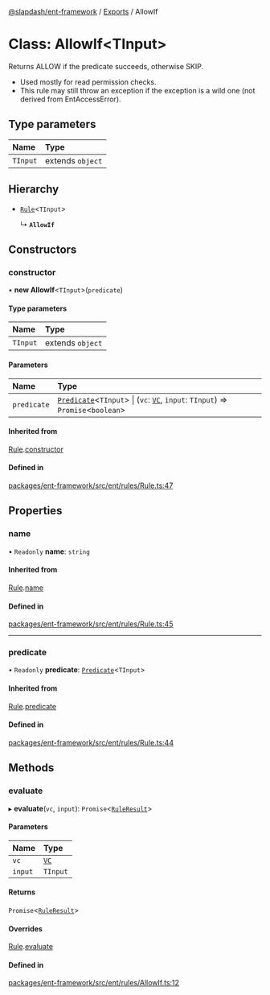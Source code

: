 [@slapdash/ent-framework](../README.md) / [Exports](../modules.md) / AllowIf

# Class: AllowIf<TInput\>

Returns ALLOW if the predicate succeeds, otherwise SKIP.
- Used mostly for read permission checks.
- This rule may still throw an exception if the exception is a wild one (not
  derived from EntAccessError).

## Type parameters

| Name | Type |
| :------ | :------ |
| `TInput` | extends `object` |

## Hierarchy

- [`Rule`](Rule.md)<`TInput`\>

  ↳ **`AllowIf`**

## Constructors

### constructor

• **new AllowIf**<`TInput`\>(`predicate`)

#### Type parameters

| Name | Type |
| :------ | :------ |
| `TInput` | extends `object` |

#### Parameters

| Name | Type |
| :------ | :------ |
| `predicate` | [`Predicate`](../interfaces/Predicate.md)<`TInput`\> \| (`vc`: [`VC`](VC.md), `input`: `TInput`) => `Promise`<`boolean`\> |

#### Inherited from

[Rule](Rule.md).[constructor](Rule.md#constructor)

#### Defined in

[packages/ent-framework/src/ent/rules/Rule.ts:47](https://github.com/time-loop/slapdash/blob/master/packages/ent-framework/src/ent/rules/Rule.ts#L47)

## Properties

### name

• `Readonly` **name**: `string`

#### Inherited from

[Rule](Rule.md).[name](Rule.md#name)

#### Defined in

[packages/ent-framework/src/ent/rules/Rule.ts:45](https://github.com/time-loop/slapdash/blob/master/packages/ent-framework/src/ent/rules/Rule.ts#L45)

___

### predicate

• `Readonly` **predicate**: [`Predicate`](../interfaces/Predicate.md)<`TInput`\>

#### Inherited from

[Rule](Rule.md).[predicate](Rule.md#predicate)

#### Defined in

[packages/ent-framework/src/ent/rules/Rule.ts:44](https://github.com/time-loop/slapdash/blob/master/packages/ent-framework/src/ent/rules/Rule.ts#L44)

## Methods

### evaluate

▸ **evaluate**(`vc`, `input`): `Promise`<[`RuleResult`](../interfaces/RuleResult.md)\>

#### Parameters

| Name | Type |
| :------ | :------ |
| `vc` | [`VC`](VC.md) |
| `input` | `TInput` |

#### Returns

`Promise`<[`RuleResult`](../interfaces/RuleResult.md)\>

#### Overrides

[Rule](Rule.md).[evaluate](Rule.md#evaluate)

#### Defined in

[packages/ent-framework/src/ent/rules/AllowIf.ts:12](https://github.com/time-loop/slapdash/blob/master/packages/ent-framework/src/ent/rules/AllowIf.ts#L12)
